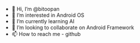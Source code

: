 - 👋 Hi, I’m @bitoopan
- 👀 I’m interested in Android OS
- 🌱 I’m currently learning AI 
- 💞️ I’m looking to collaborate on Android Framework
- 📫 How to reach me - github

<!---
bitoopan/bitoopan is a ✨ special ✨ repository because its `README.md` (this file) appears on your GitHub profile.
You can click the Preview link to take a look at your changes.
--->
